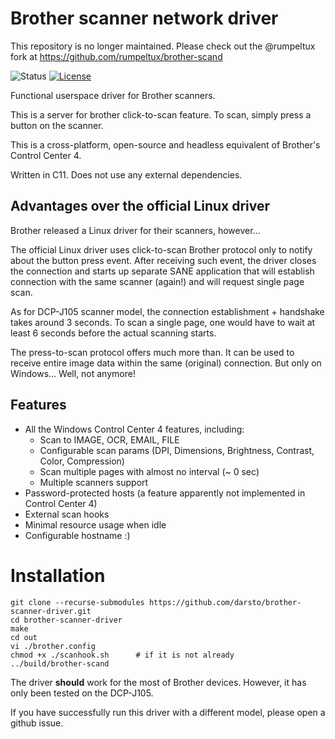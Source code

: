# Brother scanner network driver

This repository is no longer maintained. Please check out the @rumpeltux fork at https://github.com/rumpeltux/brother-scand

![Status](https://img.shields.io/badge/status-discontinued-red.svg)
[![License](https://img.shields.io/github/license/darsto/brother-scanner-driver.svg)](LICENSE.md)

Functional userspace driver for Brother scanners.

This is a server for brother click-to-scan feature.
To scan, simply press a button on the scanner.

This is a cross-platform, open-source and headless equivalent of Brother's Control Center 4.

Written in C11. Does not use any external dependencies.

## Advantages over the official Linux driver

Brother released a Linux driver for their scanners, however... 

The official Linux driver uses click-to-scan Brother protocol only to notify about the button press event.
After receiving such event, the driver closes the connection and starts up separate SANE application
that will establish connection with the same scanner (again!) and will request single page scan.

As for DCP-J105 scanner model, the connection establishment + handshake takes around 3 seconds.
To scan a single page, one would have to wait at least 6 seconds before the actual scanning starts.

The press-to-scan protocol offers much more than. It can be used to receive entire
image data within the same (original) connection. But only on Windows... Well, not anymore!

## Features

 * All the Windows Control Center 4 features, including:
   * Scan to IMAGE, OCR, EMAIL, FILE
   * Configurable scan params (DPI, Dimensions, Brightness, Contrast, Color, Compression)
   * Scan multiple pages with almost no interval (~ 0 sec)
   * Multiple scanners support
 * Password-protected hosts (a feature apparently not implemented in Control Center 4)
 * External scan hooks
 * Minimal resource usage when idle
 * Configurable hostname :)

# Installation
```
git clone --recurse-submodules https://github.com/darsto/brother-scanner-driver.git
cd brother-scanner-driver
make
cd out
vi ./brother.config
chmod +x ./scanhook.sh      # if it is not already
../build/brother-scand
```

The driver **should** work for the most of Brother devices. 
However, it has only been tested on the DCP-J105.

If you have successfully run this driver with a different model,
please open a github issue.
